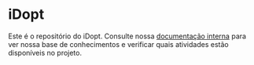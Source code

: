 # iDopt

Este é o repositório do iDopt. Consulte nossa [documentação interna](https://www.notion.so/petbcc/iDopt-c1a592fd50d84dd7b84e611e39315b7b) para ver nossa base de conhecimentos e verificar quais atividades estão disponíveis no projeto.
